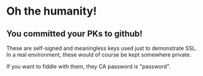 # Oh the humanity!
## You committed your PKs to github!

These are self-signed and meaningless keys used just to demonstrate SSL.  In a real environment, these would of course be kept somewhere private.

If you want to fiddle with them, they CA password is "password".
